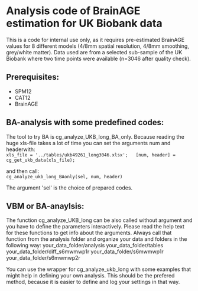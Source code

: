 # Analysis code of BrainAGE estimation for UK Biobank data

This is a code for internal use only, as it requires pre-estimated BrainAGE values 
for 8 different models (4/8mm spatial resolution, 4/8mm smoothing, grey/white matter).
Data used are from a selected sub-sample of the UK Biobank where two time points were 
available (n=3046 after quality check).

## Prerequisites:
- SPM12
- CAT12
- BrainAGE

## BA-analysis with some predefined codes:

The tool to try BA is cg_analyze_UKB_long_BA_only. Because reading the huge xls-file 
takes a lot of time you can set the arguments num and headerwith:  
`xls_file = '../tables/ukb49261_long3046.xlsx';  
[num, header] = cg_get_ukb_data(xls_file);`

and then call:  
`cg_analyze_ukb_long_BAonly(sel, num, header)`

The argument 'sel' is the choice of prepared codes. 

## VBM or BA-anaylsis:

The function cg_analyze_UKB_long can be also called without argument and you have to 
define the parameters interactively. Please read the help text for these functions to 
get info about the arguments.
Always call that function from the analysis folder and organize your data and folders 
in the following way:
  your_data_folder/analysis
  your_data_folder/tables
  your_data_folder/diff_s6mwmwp1r
  your_data_folder/s6mwmwp1r
  your_data_folder/s6mwmwp2r

You can use the wrapper for cg_analyze_ukb_long with some examples that might help 
in defining your own analysis. This should be the prefered method, because it is easier 
to define and log your settings in that way.